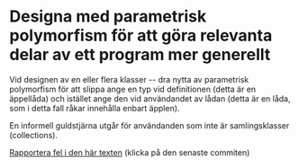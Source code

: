 # Designa med parametrisk polymorfism för att göra relevanta delar av ett program mer generellt

Vid designen av en eller flera klasser -- dra nytta av parametrisk
polymorfism för att slippa ange en typ vid definitionen (detta är
en äppellåda) och istället ange den vid användandet av lådan
(detta är en låda, som i detta fall råkar innehålla enbart
äpplen).

En informell guldstjärna utgår för användanden som inte är
samlingsklasser (collections).

[Rapportera fel i den här texten](https://github.com/IOOPM-UU/achievements/commits/master/E12.md) (klicka på den senaste commiten)